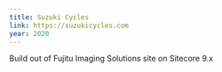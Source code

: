 ```yaml
---
title: Suzuki Cycles
link: https://suzukicycles.com
year: 2020
---
```

Build out of Fujitu Imaging Solutions site on Sitecore 9.x